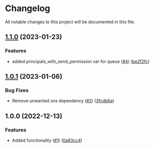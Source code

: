 # Changelog

All notable changes to this project will be documented in this file.

## [1.1.0](https://github.com/justtrackio/terraform-aws-sqs-queues/compare/v1.0.1...v1.1.0) (2023-01-23)


### Features

* added principals_with_send_permission var for queue ([#4](https://github.com/justtrackio/terraform-aws-sqs-queues/issues/4)) ([be2f2fc](https://github.com/justtrackio/terraform-aws-sqs-queues/commit/be2f2fc741bd60f72727fbbff8de5608a6a053ae))

## [1.0.1](https://github.com/justtrackio/terraform-aws-sqs-queues/compare/v1.0.0...v1.0.1) (2023-01-06)


### Bug Fixes

* Remove unwanted sns dependency ([#2](https://github.com/justtrackio/terraform-aws-sqs-queues/issues/2)) ([3fcdb6a](https://github.com/justtrackio/terraform-aws-sqs-queues/commit/3fcdb6a2a874b5ea7668e15a57c4415e6642e050))

## 1.0.0 (2022-12-13)


### Features

* Added functionality ([#1](https://github.com/justtrackio/terraform-aws-sqs-queues/issues/1)) ([0a83cc4](https://github.com/justtrackio/terraform-aws-sqs-queues/commit/0a83cc44dfd2700b4201952ede6d1077c945e729))
